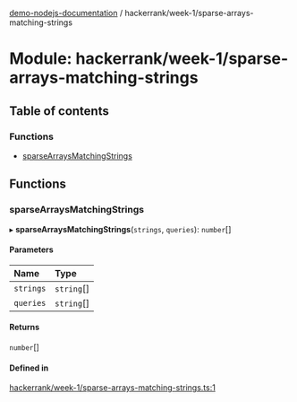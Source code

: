 [demo-nodejs-documentation](../README.md) / hackerrank/week-1/sparse-arrays-matching-strings

# Module: hackerrank/week-1/sparse-arrays-matching-strings

## Table of contents

### Functions

- [sparseArraysMatchingStrings](hackerrank_week_1_sparse_arrays_matching_strings.md#sparsearraysmatchingstrings)

## Functions

### sparseArraysMatchingStrings

▸ **sparseArraysMatchingStrings**(`strings`, `queries`): `number`[]

#### Parameters

| Name | Type |
| :------ | :------ |
| `strings` | `string`[] |
| `queries` | `string`[] |

#### Returns

`number`[]

#### Defined in

[hackerrank/week-1/sparse-arrays-matching-strings.ts:1](https://github.com/BhaskarMantralaHub/demo-nodejs/blob/fb8f461/src/hackerrank/week-1/sparse-arrays-matching-strings.ts#L1)
